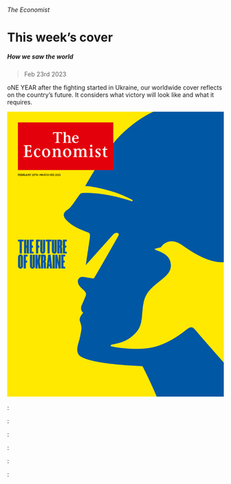 ###### The Economist

# This week’s cover 

##### How we saw the world 

> Feb 23rd 2023 

oNE YEAR after the fighting started in Ukraine, our worldwide cover reflects on the country’s future. It considers what victory will look like and what it requires.

![image](images/20230225_DE_US.jpg) 


: 

: 

: 

: 

: 

: 


